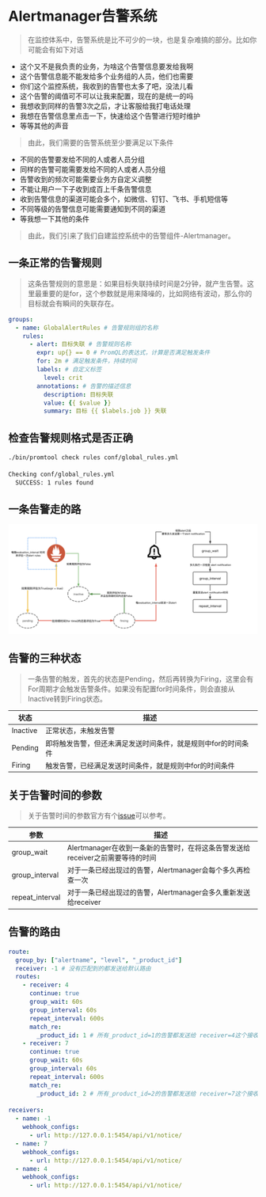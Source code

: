 # Alertmanager告警系统

> 在监控体系中，告警系统是比不可少的一块，也是复杂难搞的部分。比如你可能会有如下对话

- 这个又不是我负责的业务，为啥这个告警信息要发给我啊
- 这个告警信息能不能发给多个业务组的人员，他们也需要
- 你们这个监控系统，我收到的告警也太多了吧，没法儿看
- 这个告警的阈值可不可以让我来配置，现在的是统一的吗
- 我想收到同样的告警3次之后，才让客服给我打电话处理
- 我想在告警信息里点击一下，快速给这个告警进行短时维护
- 等等其他的声音

> 由此，我们需要的告警系统至少要满足以下条件

- 不同的告警要发给不同的人或者人员分组
- 同样的告警可能需要发给不同的人或者人员分组
- 告警收到的频次可能需要业务方自定义调整
- 不能让用户一下子收到成百上千条告警信息
- 收到告警信息的渠道可能会多个，如微信、钉钉、飞书、手机短信等
- 不同等级的告警信息可能需要通知到不同的渠道
- 等我想一下其他的条件

> 由此，我们引来了我们自建监控系统中的告警组件-Alertmanager。

## 一条正常的告警规则

> 这条告警规则的意思是：如果目标失联持续时间是2分钟，就产生告警。这里最重要的是for，这个参数就是用来降噪的，比如网络有波动，那么你的目标就会有瞬间的失联存在。

```yaml
groups:
  - name: GlobalAlertRules # 告警规则组的名称
    rules:
      - alert: 目标失联 # 告警规则名称
        expr: up{} == 0 # PromQL的表达式，计算是否满足触发条件
        for: 2m # 满足触发条件，持续时间
        labels: # 自定义标签
          level: crit
        annotations: # 告警的描述信息
          description: 目标失联
          value: {{ $value }}
          summary: 目标 {{ $labels.job }} 失联
```

## 检查告警规则格式是否正确

```sh
./bin/promtool check rules conf/global_rules.yml

Checking conf/global_rules.yml
  SUCCESS: 1 rules found
```

## 一条告警走的路

![告警走的路](./alertmanager_notification.png)

## 告警的三种状态

> 一条告警的触发，首先的状态是Pending，然后再转换为Firing，这里会有For周期才会触发告警条件。如果没有配置for时间条件，则会直接从Inactive转到Firing状态。

| 状态     | 描述                                                          |
| -------- | ------------------------------------------------------------- |
| Inactive | 正常状态，未触发告警                                          |
| Pending  | 即将触发告警，但还未满足发送时间条件，就是规则中for的时间条件 |
| Firing   | 触发告警，已经满足发送时间条件，就是规则中for的时间条件       |

## 关于告警时间的参数

> 关于告警时间的参数官方有个[issue](https://github.com/prometheus/alertmanager/issues/2647)可以参考。

| 参数            | 描述                                                                           |
| --------------- | ------------------------------------------------------------------------------ |
| group_wait      | Alertmanager在收到一条新的告警时，在将这条告警发送给receiver之前需要等待的时间 |
| group_interval  | 对于一条已经出现过的告警，Alertmanager会每个多久再检查一次                     |
| repeat_interval | 对于一条已经出现过的告警，Alertmanager会多久重新发送给receiver                 |

## 告警的路由

```yaml
route:
  group_by: ["alertname", "level", "_product_id"]
  receiver: -1 # 没有匹配到的都发送给默认路由
  routes:
    - receiver: 4
      continue: true
      group_wait: 60s
      group_interval: 60s
      repeat_interval: 600s
      match_re:
        _product_id: 1 # 所有_product_id=1的告警都发送给 receiver=4这个接收组
    - receiver: 7
      continue: true
      group_wait: 60s
      group_interval: 60s
      repeat_interval: 600s
      match_re:
        _product_id: 2 # 所有_product_id=2的告警都发送给 receiver=7这个接收组
        
receivers:
  - name: -1
    webhook_configs:
      - url: http://127.0.0.1:5454/api/v1/notice/
  - name: 7
    webhook_configs:
      - url: http://127.0.0.1:5454/api/v1/notice/
  - name: 4
    webhook_configs:
      - url: http://127.0.0.1:5454/api/v1/notice/
```
